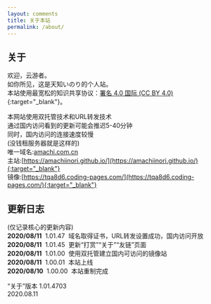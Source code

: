 ```yaml
---
layout: comments
title: 关于本站
permalink: /about/
---
```


## 关于

欢迎，云游者。  
如你所见，这是天知いのり的个人站。  
本站使用最宽松的知识共享协议：[署名 4.0 国际 (CC BY 4.0)](https://creativecommons.org/licenses/by/4.0/deed.zh){:target="_blank"}。  

本网站使用双托管技术和URL转发技术  
通过国内访问看到的更新可能会推迟5-40分钟  
同时，国内访问的连接速度较慢  
(没钱租服务器就是这样的)  
唯一域名:[amachi.com.cn](ttps://amachi.com.cn/)  
主站:[https://amachiinori.github.io/](https://amachiinori.github.io/){:target="_blank"}  
镜像:[https://tqa8d6.coding-pages.com/](https://tqa8d6.coding-pages.com/){:target="_blank"}

## 更新日志

(仅记录核心的更新内容)  
**2020/08/11**  &nbsp;1.01.47 &nbsp;域名取得证书，URL转发设置成功，国内访问开放  
**2020/08/11**  &nbsp;1.01.45 &nbsp;更新“打赏”“关于”“友链”页面  
**2020/08/11**  &nbsp;1.01.00 &nbsp;使用双托管建立国内可访问的镜像站  
**2020/08/11**  &nbsp;1.00.01 &nbsp;本站上线  
**2020/08/10**  &nbsp;1.00.00 &nbsp;本站重制完成  

“关于”版本 1.01.4703  
2020.08.11  
